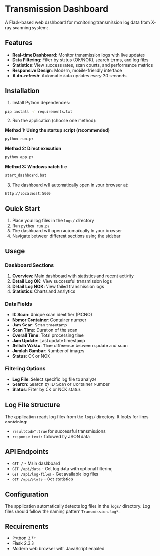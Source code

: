 # Transmission Dashboard

A Flask-based web dashboard for monitoring transmission log data from X-ray scanning systems.

## Features

- **Real-time Dashboard**: Monitor transmission logs with live updates
- **Data Filtering**: Filter by status (OK/NOK), search terms, and log files
- **Statistics**: View success rates, scan counts, and performance metrics
- **Responsive Design**: Modern, mobile-friendly interface
- **Auto-refresh**: Automatic data updates every 30 seconds

## Installation

1. Install Python dependencies:
```bash
pip install -r requirements.txt
```

2. Run the application (choose one method):

**Method 1: Using the startup script (recommended)**
```bash
python run.py
```

**Method 2: Direct execution**
```bash
python app.py
```

**Method 3: Windows batch file**
```cmd
start_dashboard.bat
```

3. The dashboard will automatically open in your browser at:
```
http://localhost:5000
```

## Quick Start

1. Place your log files in the `logs/` directory
2. Run `python run.py`
3. The dashboard will open automatically in your browser
4. Navigate between different sections using the sidebar

## Usage

### Dashboard Sections

1. **Overview**: Main dashboard with statistics and recent activity
2. **Detail Log OK**: View successful transmission logs
3. **Detail Log NOK**: View failed transmission logs
4. **Statistics**: Charts and analytics

### Data Fields

- **ID Scan**: Unique scan identifier (PICNO)
- **Nomor Container**: Container number
- **Jam Scan**: Scan timestamp
- **Scan Time**: Duration of the scan
- **Overall Time**: Total processing time
- **Jam Update**: Last update timestamp
- **Selisih Waktu**: Time difference between update and scan
- **Jumlah Gambar**: Number of images
- **Status**: OK or NOK

### Filtering Options

- **Log File**: Select specific log file to analyze
- **Search**: Search by ID Scan or Container Number
- **Status**: Filter by OK or NOK status

## Log File Structure

The application reads log files from the `logs/` directory. It looks for lines containing:
- `resultCode":true` for successful transmissions
- `response text:` followed by JSON data

## API Endpoints

- `GET /` - Main dashboard
- `GET /api/data` - Get log data with optional filtering
- `GET /api/log-files` - Get available log files
- `GET /api/stats` - Get statistics

## Configuration

The application automatically detects log files in the `logs/` directory. Log files should follow the naming pattern `Transmission.log*`.

## Requirements

- Python 3.7+
- Flask 2.3.3
- Modern web browser with JavaScript enabled
